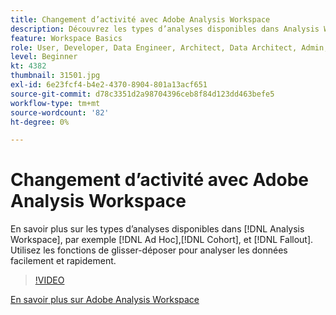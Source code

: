 ```yaml
---
title: Changement d’activité avec Adobe Analysis Workspace
description: Découvrez les types d’analyses disponibles dans Analysis Workspace, tels que Ad Hoc, Cohort et Abandon. Utilisez les fonctions de glisser-déposer pour analyser les données facilement et rapidement.
feature: Workspace Basics
role: User, Developer, Data Engineer, Architect, Data Architect, Admin, Leader
level: Beginner
kt: 4382
thumbnail: 31501.jpg
exl-id: 6e23fcf4-b4e2-4370-8904-801a13acf651
source-git-commit: d78c3351d2a98704396ceb8f84d123dd463befe5
workflow-type: tm+mt
source-wordcount: '82'
ht-degree: 0%

---
```


# Changement d’activité avec Adobe Analysis Workspace

En savoir plus sur les types d’analyses disponibles dans [!DNL Analysis Workspace], par exemple [!DNL Ad Hoc],[!DNL Cohort], et [!DNL Fallout]. Utilisez les fonctions de glisser-déposer pour analyser les données facilement et rapidement.

>[!VIDEO](https://video.tv.adobe.com/v/31501/?quality=12)

[En savoir plus sur Adobe Analysis Workspace](https://business.adobe.com/products/analytics/ad-hoc-analysis.html?sdid=T32PLYTV&amp;mv=search)
